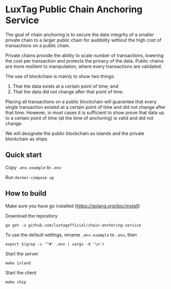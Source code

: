 # LuxTag Public Chain Anchoring Service

The goal of chain anchoring is to secure the data integrity of a smaller private chain to a larger public chain for audibility without the high cost of transactions on a public chain.

Private chains provide the ability to scale number of transactions, lowering the cost per transaction and protects the privacy of the data. Public chains are more resilient to manipulation, where every transactions are validated.

The use of blockchain is mainly to show two things:

  1. That the data exists at a certain point of time; and
  2. That the data did not change after that point of time.

Placing all transactions on a public blockchain will guarantee that every single transaction existed at a certain point of time and did not change after that time. However, in most cases it is sufficient to show prove that data up to a certain point of time (at the time of anchoring) is valid and did not change.

We will designate the public blockchain as islands and the private blockchain as ships.

## Quick start

Copy `.env.example` to `.env`

Run `docker-compose up`

## How to build

Make sure you have go installed (https://golang.org/doc/install)

Download the repository
```
go get -u github.com/luxtagofficial/chain-anchoring-service
```

To use the default settings, rename `.env.example` to `.env`, then
```
export $(grep -v '^#' .env | xargs -d '\n')
```

Start the server
```
make island
```

Start the client
```
make ship
```
